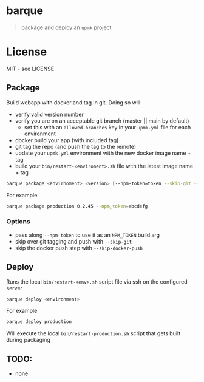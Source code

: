 # barque

> package and deploy an `upmk` project

# License

MIT - see LICENSE


## Package

Build webapp with docker and tag in git. Doing so will:

* verify valid version number
* verify you are on an acceptable git branch (master || main by default)
  * set this with an `allowed-branches` key in your `upmk.yml` file for each environment
* docker build your app (with included tag)
* git tag the repo (and push the tag to the remote)
* update your `upmk.yml` environment with the new docker image name + tag
* build your `bin/restart-<environent>.sh` file with the latest image name + tag


```sh
barque package <envirnoment> <version> [--npm-token=token --skip-git --skip-docker-push]
```

For example


```sh
barque package production 0.2.45 --npm_token=abcdefg
```


### Options

* pass along `--npm-token` to use it as an `NPM_TOKEN` build arg
* skip over git tagging and push with `--skip-git`
* skip the docker push step with `--skip-docker-push`


## Deploy

Runs the local `bin/restart-<env>.sh` script file via ssh on the configured server

```sh
barque deploy <environment>
```

For example

```sh
barque deploy production
```

Will execute the local `bin/restart-production.sh` script that gets built
during packaging


## TODO:

* none
